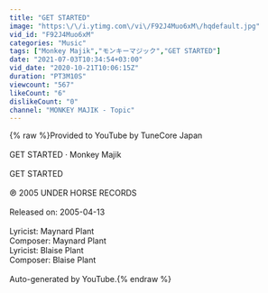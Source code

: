 ```yaml
---
title: "GET STARTED"
image: "https:\/\/i.ytimg.com\/vi\/F92J4Muo6xM\/hqdefault.jpg"
vid_id: "F92J4Muo6xM"
categories: "Music"
tags: ["Monkey Majik","モンキーマジック","GET STARTED"]
date: "2021-07-03T10:34:54+03:00"
vid_date: "2020-10-21T10:06:15Z"
duration: "PT3M10S"
viewcount: "567"
likeCount: "6"
dislikeCount: "0"
channel: "MONKEY MAJIK - Topic"
---
```

{% raw %}Provided to YouTube by TuneCore Japan<br /><br />GET STARTED · Monkey Majik<br /><br />GET STARTED<br /><br />℗ 2005 UNDER HORSE RECORDS<br /><br />Released on: 2005-04-13<br /><br />Lyricist: Maynard Plant<br />Composer: Maynard Plant<br />Lyricist: Blaise Plant<br />Composer: Blaise Plant<br /><br />Auto-generated by YouTube.{% endraw %}
